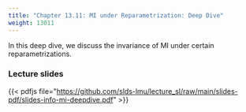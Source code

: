 ```yaml
---
title: "Chapter 13.11: MI under Reparametrization: Deep Dive"
weight: 13011
---
```

In this deep dive, we discuss the invariance of MI under certain reparametrizations. 

<!--more-->


### Lecture slides

{{< pdfjs file="https://github.com/slds-lmu/lecture_sl/raw/main/slides-pdf/slides-info-mi-deepdive.pdf" >}}

